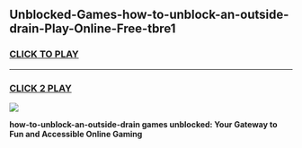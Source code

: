 
## Unblocked-Games-how-to-unblock-an-outside-drain-Play-Online-Free-tbre1
<h3>
<a href="https://premium76.site?title=how-to-unblock-an-outside-drain&ref=26A">CLICK TO PLAY</a></h3>
<hr>

<h3>
<a href="https://premium76.site?title=how-to-unblock-an-outside-drain&ref=26A">CLICK 2 PLAY</a>
  
</h3>

<a href="https://premium76.site?title=how-to-unblock-an-outside-drain&ref=26A"><img src="https://clearcache.store/games.png"></a>


**how-to-unblock-an-outside-drain games unblocked: Your Gateway to Fun and Accessible Online Gaming**
